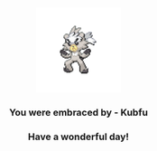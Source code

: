 <p align="center">
    <img src="https://raw.githubusercontent.com/PokeAPI/sprites/master/sprites/pokemon/891.png" width="150" height="150">
</p>
<h3 align="center">You were embraced by - <b>Kubfu</b></h3>
<h3 align="center">Have a wonderful day!</h3>
